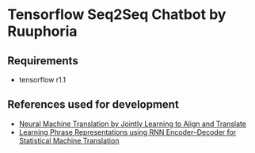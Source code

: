
# Tensorflow Seq2Seq Chatbot by Ruuphoria

## Requirements
* tensorflow r1.1

## References used for development
- [Neural Machine Translation by Jointly Learning to Align and Translate](https://arxiv.org/abs/1409.0473)
- [Learning Phrase Representations using RNN Encoder–Decoder for Statistical Machine Translation](https://arxiv.org/pdf/1406.1078.pdf)
